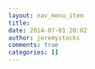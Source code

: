 ```yaml
---
layout: nav_menu_item
title: 
date: 2014-07-01 20:02
author: jeremystocks
comments: true
categories: []
---
```

 
